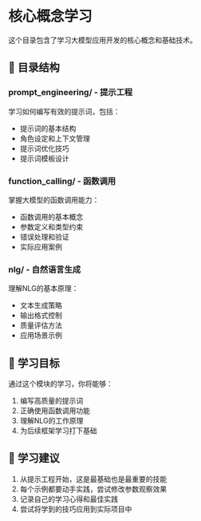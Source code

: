 # 核心概念学习

这个目录包含了学习大模型应用开发的核心概念和基础技术。

## 📁 目录结构

### prompt_engineering/ - 提示工程
学习如何编写有效的提示词，包括：
- 提示词的基本结构
- 角色设定和上下文管理
- 提示词优化技巧
- 提示词模板设计

### function_calling/ - 函数调用
掌握大模型的函数调用能力：
- 函数调用的基本概念
- 参数定义和类型约束
- 错误处理和验证
- 实际应用案例

### nlg/ - 自然语言生成
理解NLG的基本原理：
- 文本生成策略
- 输出格式控制
- 质量评估方法
- 应用场景示例

## 🎯 学习目标

通过这个模块的学习，你将能够：
1. 编写高质量的提示词
2. 正确使用函数调用功能
3. 理解NLG的工作原理
4. 为后续框架学习打下基础

## 📖 学习建议

1. 从提示工程开始，这是最基础也是最重要的技能
2. 每个示例都要动手实践，尝试修改参数观察效果
3. 记录自己的学习心得和最佳实践
4. 尝试将学到的技巧应用到实际项目中
